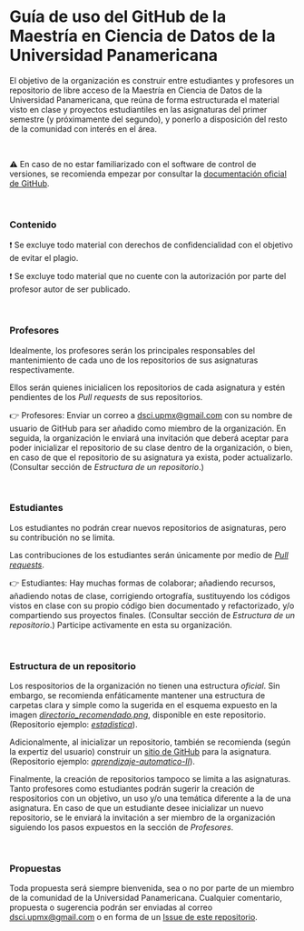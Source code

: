 # Guía de uso del GitHub de la Maestría en Ciencia de Datos de la Universidad Panamericana

El objetivo de la organización es construir entre estudiantes y profesores un repositorio de libre acceso de la Maestría en Ciencia de Datos de la Universidad Panamericana, que reúna de forma estructurada el material visto en clase y proyectos estudiantiles en las asignaturas del primer semestre (y próximamente del segundo), y ponerlo a disposición del resto de la comunidad con interés en el área. 

<br>

:warning: En caso de no estar familiarizado con el software de control de versiones, se recomienda empezar por consultar la [documentación oficial de GitHub](https://docs.github.com/en/github/getting-started-with-github). 

<br>

### Contenido 
:heavy_exclamation_mark: Se excluye todo material con derechos de confidencialidad con el objetivo de evitar el plagio. 

:heavy_exclamation_mark: Se excluye todo material que no cuente con la autorización por parte del profesor autor de ser publicado.  

<br>

### Profesores
Idealmente, los profesores serán los principales responsables del mantenimiento de cada uno de los repositorios de sus asignaturas respectivamente. 

Ellos serán quienes inicialicen los repositorios de cada asignatura y estén pendientes de los *Pull requests* de sus repositorios.

:point_right: Profesores: Enviar un correo a dsci.upmx@gmail.com con su nombre de usuario de GitHub para ser añadido como miembro de la organización. En seguida, la organización le enviará una invitación que deberá aceptar para poder inicializar el repositorio de su clase dentro de la organización, o bien, en caso de que el repositorio de su asignatura ya exista, poder actualizarlo. (Consultar sección de *Estructura de un repositorio*.) 

<br>

### Estudiantes
Los estudiantes no podrán crear nuevos repositorios de asignaturas, pero su contribución no se limita. 

Las contribuciones de los estudiantes serán únicamente por medio de [*Pull requests*](https://docs.github.com/en/github/collaborating-with-issues-and-pull-requests/proposing-changes-to-your-work-with-pull-requests). 

:point_right: Estudiantes: Hay muchas formas de colaborar; añadiendo recursos, añadiendo notas de clase, corrigiendo ortografía, sustituyendo los códigos vistos en clase con su propio código bien documentado y refactorizado, y/o compartiendo sus proyectos finales. (Consultar sección de *Estructura de un repositorio*.) Participe activamente en esta su organización. 

<br>

### Estructura de un repositorio

Los respositorios de la organización no tienen una estructura *oficial*. Sin embargo, se recomienda enfáticamente mantener una estructura de carpetas clara y simple como la sugerida en el esquema expuesto en la imagen [*directorio_recomendado.png*](https://github.com/MCD-UP/about/blob/master/directorio_recomendado.png), disponible en este repositorio. (Repositorio ejemplo: [*estadistica*](https://github.com/MCD-UP/estadistica)).

Adicionalmente, al inicializar un repositorio, también se recomienda (según la expertiz del usuario) construir un [sitio de GitHub](https://pages.github.com/) para la asignatura. (Repositorio ejemplo: [*aprendizaje-automatico-II*](https://github.com/MCD-UP/aprendizaje-automatico-II)).

Finalmente, la creación de repositorios tampoco se limita a las asignaturas. Tanto profesores como estudiantes podrán sugerir la creación de respositorios con un objetivo, un uso y/o una temática diferente a la de una asignatura. En caso de que un estudiante desee inicializar un nuevo repositorio, se le enviará la invitación a ser miembro de la organización siguiendo los pasos expuestos en la sección de *Profesores*. 

<br>

### Propuestas

Toda propuesta será siempre bienvenida, sea o no por parte de un miembro de la comunidad de la Universidad Panamericana. Cualquier comentario, propuesta o sugerencia podrán ser enviadas al correo dsci.upmx@gmail.com o en forma de un [Issue de este repositorio](https://github.com/MCD-UP/about/issues). 
